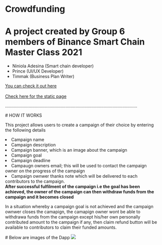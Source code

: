 # Crowdfunding
<h1>A project created by Group 6 members of Binance Smart Chain Master Class 2021</h1>
<ul>
  <li>Niniola Adesina (Smart chain developer)</li>
  <li>Prince (UI/UX Developer)</li>
  <li>Timmak (Business Plan Writer)</li>
</ul>
<a href="https://binance6.000webhostapp.com">You can check it out here</a>
<br>
<br>
  <a href="https://apesin.github.io/Crowdfunding/">Check here for the static page</a>
  <p>
...........................................................................................................
  </p>
#  HOW IT WORKS
<p>
  This project allows users to create a campaign of their choice by entering the following details
  <li>Campaign name</li>
  <li>Campaign description</li>
  <li>Campaign banner, which is an image about the campaign</li>
  <li>Campaign goal</li>
  <li>Campaign deadline</li>
  <li>Campaugn owners email; this will be used to contact the campaign owner on the progress of the campaign</li>
  <li>Campaign ownwer thanks note which will be delivered to each contributors to the campaign.</li>
  <b>After successful fulfilment of the campaign i.e the goal has been achieved, the owner of the campaign can then withdraw funds from the campaign and it becomes        closed</b>
  <p>In a situation whereby a campaign goal is not achieved and the campaign ownwer closes the camapign, the camapign owner wont be able to withdrawa funds from the campaign except his/her own personally contributed amount to the campaign if any, then claim refund button will be available to contributors to claim their funded amounts.</p>
  # Below are images of the Dapp
  <img src="https://github.com/Apesin/Crowdfunding/blob/Screenshot 2021-04-16 at 2.09.17 PM.png">
